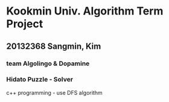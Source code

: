 # Kookmin Univ. Algorithm Term Project

## 20132368 Sangmin, Kim
### team Algolingo & Dopamine
### Hidato Puzzle - Solver

c++ programming - use DFS algorithm
